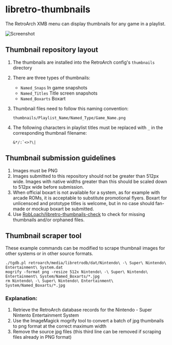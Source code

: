 # libretro-thumbnails

The RetroArch XMB menu can display thumbnails for any game in a playlist.

![Screenshot](http://www.lakka.tv/doc/images/thumbnails.png)

## Thumbnail repository layout

1. The thumbnails are installed into the RetroArch config's `thumbnails` directory

2. There are three types of thumbnails:
    - `Named_Snaps` In game snapshots
    - `Named_Titles` Title screen snapshots
    - `Named_Boxarts` Boxart

3. Thumbnail files need to follow this naming convention:
    ```
    thumbnails/Playlist_Name/Named_Type/Game_Name.png
    ```

4. The following characters in playlist titles must be replaced with `_` in the corresponding thumbnail filename:
    ```
    &*/:`<>?\|
    ```

## Thumbnail submission guidelines

1. Images must be PNG
2. Images submitted to this repository should not be greater than 512px wide. Images with native widths greater than this should be scaled down to 512px wide before submission.
3. When official boxart is not available for a system, as for example with arcade ROMs, it is acceptable to substitute promotional flyers. Boxart for unlicensced and prototype titles is welcome, but in no case should fan-made or mockup boxart be submitted.
4. Use [RobLoach/libretro-thumbnails-check](https://github.com/RobLoach/libretro-thumbnails-check) to check for missing thumbnails and/or orphaned files.

## Thumbnail scraper tool

These example commands can be modified to scrape thumbnail images for other systems or in other source formats. 

    ./tgdb.pl retroarch/media/libretrodb/dat/Nintendo\ -\ Super\ Nintendo\ Entertainment\ System.dat  
    mogrify -format png -resize 512x Nintendo\ -\ Super\ Nintendo\ Entertainment\ System/Named_Boxarts/*.jpg
    rm Nintendo\ -\ Super\ Nintendo\ Entertainment\ System/Named_Boxarts/*.jpg

### Explanation:

1. Retrieve the RetroArch database records for the Nintendo - Super Nintento Entertainment System
2. Use the ImageMagick mogrify tool to convert a batch of jpg thumbnails to png format at the correct maximum width
3. Remove the source jpg files (this third line can be removed if scraping files already in PNG format)
